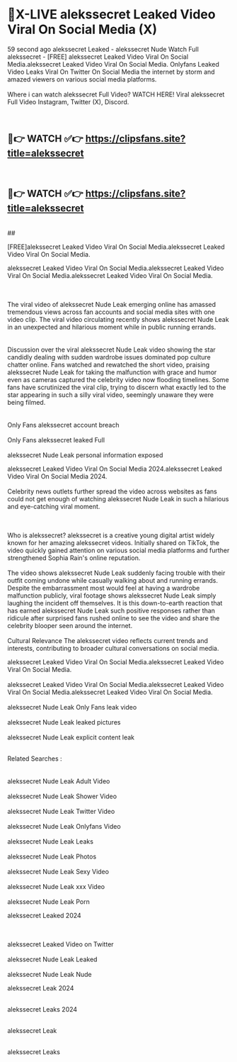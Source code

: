 # 🔴X-LIVE alekssecret Leaked Video Viral On Social Media (X)<br>


59 second ago alekssecret Leaked  - alekssecret Nude  Watch Full alekssecret - [FREE] alekssecret Leaked Video Viral On Social Media.alekssecret Leaked Video Viral On Social Media.   Onlyfans Leaked Video Leaks Viral On Twitter On Social Media the internet by storm and amazed viewers on various social media platforms. <br><br>
Where i can watch alekssecret Full Video? WATCH HERE! Viral alekssecret Full Video Instagram, Twitter (X), Discord. <br>


 <br>

##  🔴👉 WATCH ✅👉  <a href="https://clipsfans.site?title=alekssecret&ref=git">https://clipsfans.site?title=alekssecret</a> <br>
  <br>

##  🔴👉 WATCH ✅👉  <a href="https://clipsfans.site?title=alekssecret&ref=git">https://clipsfans.site?title=alekssecret</a> <br>
  <br>
  ##



[FREE]alekssecret Leaked Video Viral On Social Media.alekssecret Leaked Video Viral On Social Media. <br>

alekssecret Leaked Video Viral On Social Media.alekssecret Leaked Video Viral On Social Media.alekssecret Leaked Video Viral On Social Media. <br>


  <br>

  <br>
The viral video of alekssecret Nude Leak emerging online has amassed tremendous views across fan accounts and social media sites with one video clip. The viral video circulating recently shows alekssecret Nude Leak in an unexpected and hilarious moment while in public running errands.<br>
<br>


<br>
Discussion over the viral alekssecret Nude Leak video showing the star candidly dealing with sudden wardrobe issues dominated pop culture chatter online. Fans watched and rewatched the short video, praising alekssecret Nude Leak for taking the malfunction with grace and humor even as cameras captured the celebrity video now flooding timelines. Some fans have scrutinized the viral clip, trying to discern what exactly led to the star appearing in such a silly viral video, seemingly unaware they were being filmed.<br>
<br>
<br> 
Only Fans alekssecret account breach<br>
<br>
Only Fans alekssecret leaked Full <br>
<br>
alekssecret Nude Leak personal information exposed<br>

alekssecret Leaked Video Viral On Social Media 2024.alekssecret Leaked Video Viral On Social Media 2024. <br>
<br>
Celebrity news outlets further spread the video across websites as fans could not get enough of watching alekssecret Nude Leak in such a hilarious and eye-catching viral moment.<br>
<br>

<br>
Who is alekssecret? alekssecret is a creative young digital artist widely known for her amazing alekssecret videos. Initially shared on TikTok, the video quickly gained attention on various social media platforms and further strengthened Sophia Rain's online reputation.<br>
<br>
The video shows alekssecret Nude Leak suddenly facing trouble with their outfit coming undone while casually walking about and running errands. Despite the embarrassment most would feel at having a wardrobe malfunction publicly, viral footage shows alekssecret Nude Leak simply laughing the incident off themselves. It is this down-to-earth reaction that has earned alekssecret Nude Leak such positive responses rather than ridicule after surprised fans rushed online to see the video and share the celebrity blooper seen around the internet.<br>
<br>
Cultural Relevance The alekssecret video reflects current trends and interests, contributing to broader cultural conversations on social media.<br>

alekssecret Leaked Video Viral On Social Media.alekssecret Leaked Video Viral On Social Media.<br>
<br>
alekssecret Leaked Video Viral On Social Media.alekssecret Leaked Video Viral On Social Media.alekssecret Leaked Video Viral On Social Media.<br>
<br>
alekssecret Nude Leak Only Fans leak video<br>
<br>
alekssecret Nude Leak leaked pictures<br>
<br>
alekssecret Nude Leak explicit content leak<br>


<br>
Related Searches :<br>
<br>

<br>
alekssecret Nude Leak Adult Video<br>
<br>
alekssecret Nude Leak Shower Video<br>
<br>
alekssecret Nude Leak Twitter Video<br>
<br>
alekssecret Nude Leak Onlyfans Video<br>
<br>
alekssecret Nude Leak Leaks<br>
<br>
alekssecret Nude Leak Photos<br>

<br>
alekssecret Nude Leak Sexy Video<br>
<br>
alekssecret Nude Leak xxx Video<br>
<br>
alekssecret Nude Leak Porn<br>

alekssecret  Leaked 2024 <br> <br>
<br>

alekssecret Leaked Video on Twitter <br>
<br>
alekssecret Nude Leak Leaked<br>
<br>
alekssecret Nude Leak Nude<br>


alekssecret  Leak 2024 <br> <br>



alekssecret  Leaks 2024 <br> <br>



 
alekssecret  Leak<br> <br>



alekssecret  Leaks<br> <br>





</p>




 



</p>










